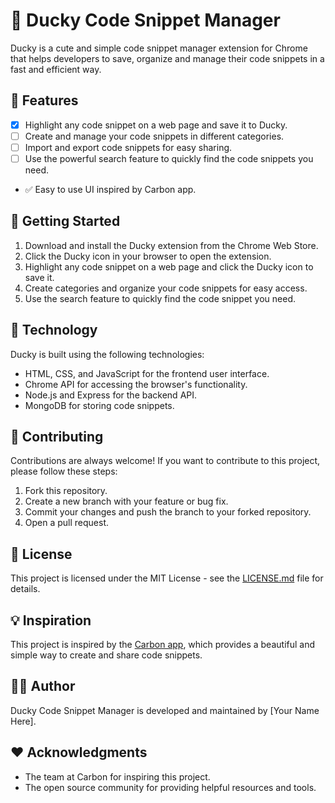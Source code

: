 # 🦆 Ducky Code Snippet Manager

Ducky is a cute and simple code snippet manager extension for Chrome that helps developers to save, organize and manage their code snippets in a fast and efficient way. 

## 🎉 Features

- [x] Highlight any code snippet on a web page and save it to Ducky.
- [ ] Create and manage your code snippets in different categories.
- [ ] Import and export code snippets for easy sharing.
- [ ] Use the powerful search feature to quickly find the code snippets you need.
- ✅ Easy to use UI inspired by Carbon app.

## 🚀 Getting Started

1. Download and install the Ducky extension from the Chrome Web Store.
2. Click the Ducky icon in your browser to open the extension.
3. Highlight any code snippet on a web page and click the Ducky icon to save it.
4. Create categories and organize your code snippets for easy access.
5. Use the search feature to quickly find the code snippet you need.

## 🤖 Technology

Ducky is built using the following technologies:

- HTML, CSS, and JavaScript for the frontend user interface.
- Chrome API for accessing the browser's functionality.
- Node.js and Express for the backend API.
- MongoDB for storing code snippets.

## 🤝 Contributing

Contributions are always welcome! If you want to contribute to this project, please follow these steps:

1. Fork this repository.
2. Create a new branch with your feature or bug fix.
3. Commit your changes and push the branch to your forked repository.
4. Open a pull request.

## 📝 License

This project is licensed under the MIT License - see the [LICENSE.md](LICENSE.md) file for details.

## 💡 Inspiration

This project is inspired by the [Carbon app](https://carbon.now.sh/), which provides a beautiful and simple way to create and share code snippets.

## 👩‍💻 Author

Ducky Code Snippet Manager is developed and maintained by [Your Name Here].

## ❤️ Acknowledgments

- The team at Carbon for inspiring this project.
- The open source community for providing helpful resources and tools.
